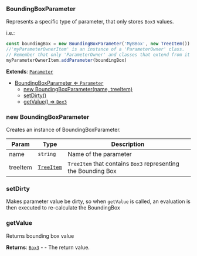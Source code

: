 <a name="BoundingBoxParameter"></a>

### BoundingBoxParameter 
Represents a specific type of parameter, that only stores `Box3` values.

i.e.:
```javascript
const boundingBox = new BoundingBoxParameter('MyBBox', new TreeItem())
//'myParameterOwnerItem' is an instance of a 'ParameterOwner' class.
// Remember that only 'ParameterOwner' and classes that extend from it can host 'Parameter' objects.
myParameterOwnerItem.addParameter(boundingBox)
```


**Extends**: <code>[Parameter](api/SceneTree\Parameters\Parameter.md)</code>  

* [BoundingBoxParameter ⇐ <code>Parameter</code>](#BoundingBoxParameter)
    * [new BoundingBoxParameter(name, treeItem)](#new-BoundingBoxParameter)
    * [setDirty()](#setDirty)
    * [getValue() ⇒ <code>Box3</code>](#getValue)

<a name="new_BoundingBoxParameter_new"></a>

### new BoundingBoxParameter
Creates an instance of BoundingBoxParameter.


| Param | Type | Description |
| --- | --- | --- |
| name | <code>string</code> | Name of the parameter |
| treeItem | <code>[TreeItem](api/SceneTree\TreeItem.md)</code> | `TreeItem` that contains `Box3` representing the Bounding Box |

<a name="BoundingBoxParameter+setDirty"></a>

### setDirty
Makes parameter value be dirty, so when `getValue` is called,
an evaluation is then executed to re-calculate the BoundingBox


<a name="BoundingBoxParameter+getValue"></a>

### getValue
Returns bounding box value


**Returns**: <code>[Box3](api/Math\Box3.md)</code> - - The return value.  
